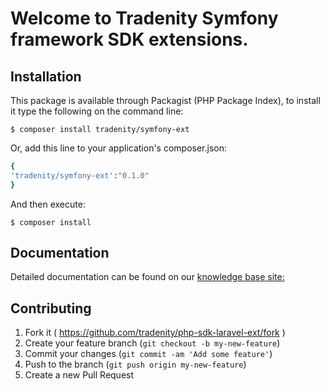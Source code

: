 Welcome to Tradenity Symfony framework SDK extensions.
==========

## Installation

This package is available through Packagist (PHP Package Index), to install it type the following on the command line:

    $ composer install tradenity/symfony-ext

Or, add this line to your application's composer.json:

```ruby
{
'tradenity/symfony-ext':"0.1.0"
}
```

And then execute:

    $ composer install



## Documentation

Detailed documentation can be found on our [knowledge base site:](http://docs.tradenity.com/kb/tutorials/php/symfony/)



## Contributing

1. Fork it ( https://github.com/tradenity/php-sdk-laravel-ext/fork )
2. Create your feature branch (`git checkout -b my-new-feature`)
3. Commit your changes (`git commit -am 'Add some feature'`)
4. Push to the branch (`git push origin my-new-feature`)
5. Create a new Pull Request
